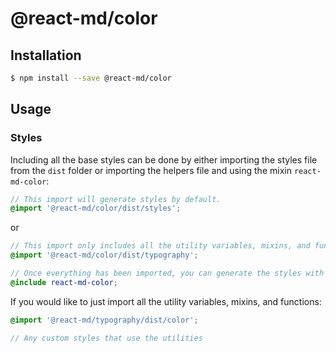 # @react-md/color


## Installation
```sh
$ npm install --save @react-md/color
```

## Usage
### Styles
Including all the base styles can be done by either importing the styles file from the `dist` folder or importing the helpers file and using the mixin `react-md-color`:

```scss
// This import will generate styles by default.
@import '@react-md/color/dist/styles';
```

or

```scss
// This import only includes all the utility variables, mixins, and functions.
@import '@react-md/color/dist/typography';

// Once everything has been imported, you can generate the styles with the following mixin
@include react-md-color;
```

If you would like to just import all the utility variables, mixins, and functions:
```scss
@import '@react-md/typography/dist/color';

// Any custom styles that use the utilities
```
